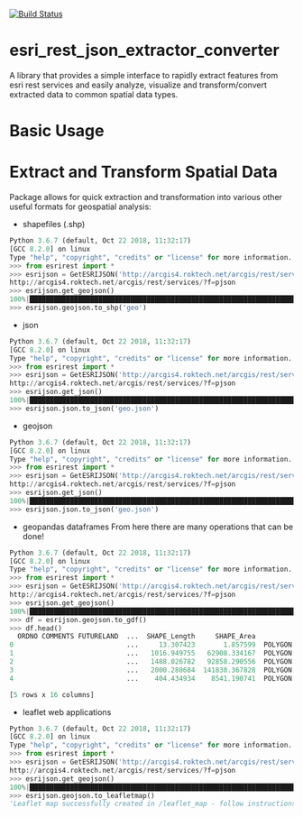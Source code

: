 [![Build Status](https://travis-ci.org/samroon2/esri_rest_json_extractor_converter.svg?branch=master)](https://travis-ci.org/samroon2/esri_rest_json_extractor_converter)

# esri_rest_json_extractor_converter
A library that provides a simple interface to rapidly extract features from esri rest services and easily analyze, visualize and transform/convert extracted data to common spatial data types.

# Basic Usage

# Extract and Transform Spatial Data
Package allows for quick extraction and transformation into various other useful formats for geospatial analysis:
- shapefiles (.shp)
```python
Python 3.6.7 (default, Oct 22 2018, 11:32:17)
[GCC 8.2.0] on linux
Type "help", "copyright", "credits" or "license" for more information.
>>> from esrirest import *
>>> esrijson = GetESRIJSON('http://arcgis4.roktech.net/arcgis/rest/services/DaytonaBeach/TRAKiT/MapServer/10/query')
http://arcgis4.roktech.net/arcgis/rest/services/?f=pjson
>>> esrijson.get_geojson()
100%|█████████████████████████████████████████████████████████████████████████████████████| 1/1 [00:01<00:00,  1.07s/it]
>>> esrijson.geojson.to_shp('geo')
```
- json
```python
Python 3.6.7 (default, Oct 22 2018, 11:32:17)
[GCC 8.2.0] on linux
Type "help", "copyright", "credits" or "license" for more information.
>>> from esrirest import *
>>> esrijson = GetESRIJSON('http://arcgis4.roktech.net/arcgis/rest/services/DaytonaBeach/TRAKiT/MapServer/10/query')
http://arcgis4.roktech.net/arcgis/rest/services/?f=pjson
>>> esrijson.get_json()
100%|█████████████████████████████████████████████████████████████████████████████████████| 1/1 [00:01<00:00,  1.07s/it]
>>> esrijson.json.to_json('geo.json')
```
- geojson
```python
Python 3.6.7 (default, Oct 22 2018, 11:32:17)
[GCC 8.2.0] on linux
Type "help", "copyright", "credits" or "license" for more information.
>>> from esrirest import *
>>> esrijson = GetESRIJSON('http://arcgis4.roktech.net/arcgis/rest/services/DaytonaBeach/TRAKiT/MapServer/10/query')
http://arcgis4.roktech.net/arcgis/rest/services/?f=pjson
>>> esrijson.get_json()
100%|█████████████████████████████████████████████████████████████████████████████████████| 1/1 [00:01<00:00,  1.07s/it]
>>> esrijson.json.to_json('geo.json')
```
- geopandas dataframes
From here there are many operations that can be done!
```python
Python 3.6.7 (default, Oct 22 2018, 11:32:17)
[GCC 8.2.0] on linux
Type "help", "copyright", "credits" or "license" for more information.
>>> from esrirest import *
>>> esrijson = GetESRIJSON('http://arcgis4.roktech.net/arcgis/rest/services/DaytonaBeach/TRAKiT/MapServer/10/query')
http://arcgis4.roktech.net/arcgis/rest/services/?f=pjson
>>> esrijson.get_geojson()
100%|█████████████████████████████████████████████████████████████████████████████████████| 1/1 [00:01<00:00,  1.25s/it]
>>> df = esrijson.geojson.to_gdf()
>>> df.head()
  ORDNO COMMENTS FUTURELAND  ...  SHAPE_Length     SHAPE_Area                                           geometry
0                            ...     13.307423       1.857599  POLYGON ((-81.12917483670083 29.24560927860283...
1                            ...   1016.949755   62908.334167  POLYGON ((-81.07251013086136 29.20950544605223...
2                            ...   1488.026782   92858.290556  POLYGON ((-81.05419476950398 29.22426044349914...
3                            ...   2000.288684  141830.367828  POLYGON ((-81.04787515561615 29.22411983773626...
4                            ...    404.434934    8541.190741  POLYGON ((-81.0360225313309 29.22630174617694,...

[5 rows x 16 columns]
```
- leaflet web applications
```python
Python 3.6.7 (default, Oct 22 2018, 11:32:17)
[GCC 8.2.0] on linux
Type "help", "copyright", "credits" or "license" for more information.
>>> from esrirest import *
>>> esrijson = GetESRIJSON('http://arcgis4.roktech.net/arcgis/rest/services/DaytonaBeach/TRAKiT/MapServer/10/query')
http://arcgis4.roktech.net/arcgis/rest/services/?f=pjson
>>> esrijson.get_geojson()
100%|█████████████████████████████████████████████████████████████████████████████████████| 1/1 [00:01<00:00,  1.25s/it]
>>> esrijson.geojson.to_leafletmap()
'Leaflet map successfully created in /leaflet_map - follow instructions in leaflet_map/instructions.txt'
```